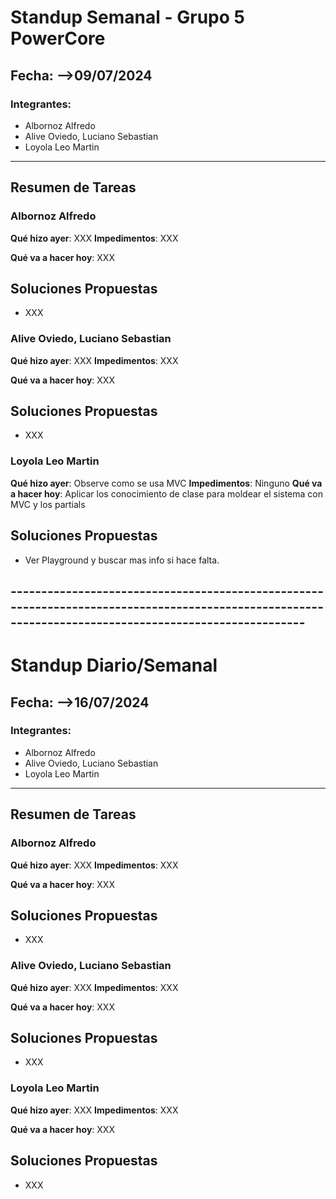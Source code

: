 # Standup Semanal - Grupo 5 PowerCore

## Fecha: -->09/07/2024

### Integrantes:
- Albornoz Alfredo
- Alive Oviedo, Luciano Sebastian
- Loyola Leo Martin

---

## Resumen de Tareas

### Albornoz Alfredo
**Qué hizo ayer**: XXX
**Impedimentos**: XXX

**Qué va a hacer hoy**: XXX

## Soluciones Propuestas
- XXX


### Alive Oviedo, Luciano Sebastian
**Qué hizo ayer**: XXX
**Impedimentos**: XXX

**Qué va a hacer hoy**: XXX

## Soluciones Propuestas
- XXX


### Loyola Leo Martin
**Qué hizo ayer**: Observe como se usa MVC
**Impedimentos**: Ninguno 
**Qué va a hacer hoy**: Aplicar los conocimiento de clase para moldear el sistema con MVC y los partials
## Soluciones Propuestas
- Ver Playground y buscar mas info si hace falta.



## ------------------------------------------------------------------------------------------------------------------------------------------------------
# Standup Diario/Semanal

## Fecha: -->16/07/2024

### Integrantes:
- Albornoz Alfredo
- Alive Oviedo, Luciano Sebastian
- Loyola Leo Martin

---

## Resumen de Tareas

### Albornoz Alfredo
**Qué hizo ayer**: XXX
**Impedimentos**: XXX

**Qué va a hacer hoy**: XXX

## Soluciones Propuestas
- XXX

### Alive Oviedo, Luciano Sebastian
**Qué hizo ayer**: XXX
**Impedimentos**: XXX

**Qué va a hacer hoy**: XXX

## Soluciones Propuestas
- XXX

### Loyola Leo Martin
**Qué hizo ayer**: XXX
**Impedimentos**: XXX

**Qué va a hacer hoy**: XXX

## Soluciones Propuestas
- XXX


